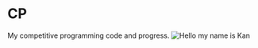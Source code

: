 # CP
My competitive programming code and progress.
<picture>
 <source media="(prefers-color-scheme: dark)" srcset="https://github.com/kan15051/CP_stat/blob/main/output/light_card.svg">
 <source media="(prefers-color-scheme: light)" srcset="https://github.com/kan15051/CP_stat/blob/main/output/light_card.svg">
 <img alt="Hello my name is Kan" src="https://github.com/kan15051/CP_stat/blob/main/output/light_card.svg">
</picture>
